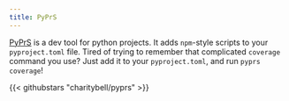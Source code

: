 ```yaml
---
title: PyPrS
---
```


[PyPrS][] is a dev tool for python projects. It adds `npm`-style scripts to your `pyproject.toml` file. Tired of trying to remember that complicated `coverage` command you use? Just add it to your `pyproject.toml`, and run `pyprs coverage`!

{{< githubstars "charitybell/pyprs" >}}

[PyPrS]: <https://github.com/charitybell/pyprs>
